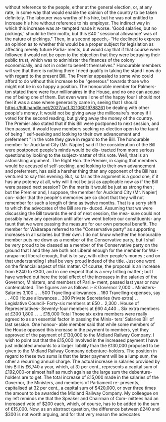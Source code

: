 without reference to the people, either at the general election, or, at any rate, in some way that would enable the opinion of the country to be taken definitely. The labourer was worthy of his hire, but he was not entitled to increase his hire without reference to his employer. The indirect way in which this increase was at- tempted made it worse. 'Good salaries, but no pickings,' should be their motto, but this £40 ' sessional allowance' was of the nature of pickings." Then, in a second speech,- "He declined to express an opinion as to whether this would be a proper subject for legislation as affecting merely future Parlia- ments, but would say that if that course were followed it would not be open to the objection that they were betraying their public trust, which was to administer the finances of the colony economically, and not in order to benefit themselves." Honourable members will see that there is nothing there I need qualify in taking the stand I now do with regard to the present Bill. The Premier appealed to some who could afford to do without this increase to be "generous" towards those who might not be in so happy a position. The honourable member for Palmers- ton stated there were four millionaires in the House, and no one can accuse me of being one of them. But even were I one of the happy four I should not feel it was a case where generosity came in, seeing that I should https://hdl.handle.net/2027/uc1.32106019788261 be dealing with other people's money. It would not be giving away the millionaire's money if I voted for the second reading, but giving away the money of the country. The Premier also stated that if this Bill were postponed to next session, and then passed, it would leave members seeking re-election open to the taunt of being " self-seeking and looking to their own advancement and preferment " in the vote they gave in regard to the Bill. The honourable member for Auckland City (Mr. Napier) said if the consideration of the Bill were postponed people's minds would be dis- tracted from more serious questions by looking to the subject-matter of this vote. Well, that is an astonishing argument. The Right Hon. the Premier, in saying that members would be accused of self-sceking, and looking to their own advancement and preferment, has said a harsher thing than any opponent of the Bill has ventured to say this evening. But, so far as the argument is a good one, if it has any potency at all, why will it not be just as applicable now as if the Bill were passed next session? On the merits it would be just as strong then ; but the Premier and, I suppose, the member for Auckland City (Mr. Napier) con- sider that the people's memories are so short that they will not remember for such a length of time as twelve months. That is a sorry shift to which the advocates of the Bill are re- duced. Assuming that we were discussing the Bill towards the end of next session, the mea- sure could not possibly have any operation until after we went before our constituents- any taunt that we were passing the measure for our own personal benefit. The member for Wairarapa referred to the "Conservative party" as supporting increases in all salaries but their own. I do not know whether the honourable member puts me down as a member of the Conservative party, but I shall be very proud to be classed as a member of the Conservative party on the ground that I and they are both not Liberal enough for the member for Wai- rarapa-not liberal enough, that is to say, with other people's money ; and on that understanding I shall be very proud indeed of the title. Just one word on the financial aspect of this matter. Of course, the proposal is an increase from £240 to £300, and in one respect that is a very trifling matter ; but I have worked out here the total effect of the increases in the salaries of the Governor, Ministers, and members of Parlia- ment, passed last year or now contemplated. The figures are as follows :- £ Governor 2,000 .. Ministers- Salaries 3,100 .. .. 500 Travelling-allowances .. 160 Travelling-expenses, say . . 400 House allowances .. 300 Private Secretaries (two extra) . . Legislative Council- Forty-six members at £50 .. 2,300 . House of Representatives- Seventy-four members at £60 4,440 .. Six extra members at £300 1,800 . . .. £15,000 Total Those six extra members were really agreed to as an essential factor in passing the Minis- ters' Salaries Bill of last session. One honour- able member said that while some members of the House opposed this increase in the payment to members, yet they approved of the payment of £130,000 to the Midland Railway Company. I wish to point out that the £15,000 involved in the increased payment I have just indicated amounts to a larger liability than the £130,000 proposed to be given to the Midland Railway Company debenture-holders. The position in regard to these two sums is that the latter payment will be a lump sum, the other a recurring annual charge. The actual increase in salaries provided by this Bill is £6,740 a year, which, at 3} per cent., represents a capital sum of £192,000-or almost half as much again as the large sum the debenture-holders are to get. The total increase of £15,000 made in the salaries of the Governor, the Ministers, and members of Parliament re- presents, capitalised at 32 per cent., a capital sum of $420,000, or over three times the amount to be awarded the Midland Railway Company. My colleague on my left reminds me that the Speaker and Chairman of Com- mittees had an increased vote of $200 each, which, of course, has to be added to the sum of €15,000. Now, as an abstract question, the difference between £240 and $300 is not worth arguing, and for that very reason the advocates 